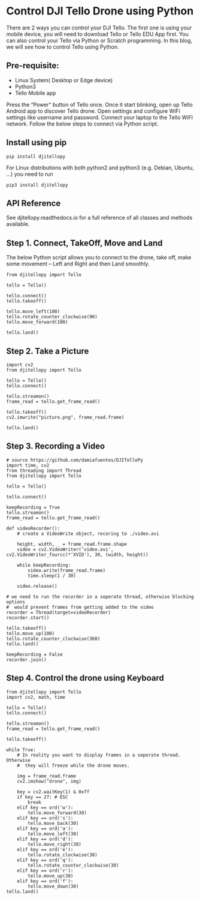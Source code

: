 # Control DJI Tello Drone using Python

There are 2 ways you can control your DJI Tello. The first one is using your mobile device, you will need to download Tello or Tello EDU App first. You can also control your Tello via Python or Scratch programming. In this blog, we will see how to control Tello using Python.

## Pre-requisite:

- Linux System( Desktop or Edge device)
- Python3
- Tello Mobile app


Press the “Power” button of Tello once. Once it start blinking, open up Tello Android app to discover Tello drone. Open settings and configure WiFi settings like username and password. Connect your laptop to the Tello WiFI network. Follow the below steps to connect via Python script.

## Install using pip

```
pip install djitellopy
```
For Linux distributions with both python2 and python3 (e.g. Debian, Ubuntu, …) you need to run

```
pip3 install djitellopy
```

## API Reference

See djitellopy.readthedocs.io for a full reference of all classes and methods available.

## Step 1. Connect, TakeOff, Move and Land

The below Python script allows you to connect to the drone, take off, make some movement – Left and Right and then Land smoothly.

```
from djitellopy import Tello

tello = Tello()

tello.connect()
tello.takeoff()

tello.move_left(100)
tello.rotate_counter_clockwise(90)
tello.move_forward(100)

tello.land()
```

## Step 2. Take a Picture


```
import cv2
from djitellopy import Tello

tello = Tello()
tello.connect()

tello.streamon()
frame_read = tello.get_frame_read()

tello.takeoff()
cv2.imwrite("picture.png", frame_read.frame)

tello.land()
```

## Step 3. Recording a Video

```
# source https://github.com/damiafuentes/DJITelloPy
import time, cv2
from threading import Thread
from djitellopy import Tello

tello = Tello()

tello.connect()

keepRecording = True
tello.streamon()
frame_read = tello.get_frame_read()

def videoRecorder():
    # create a VideoWrite object, recoring to ./video.avi
   
    height, width, _ = frame_read.frame.shape
    video = cv2.VideoWriter('video.avi', cv2.VideoWriter_fourcc(*'XVID'), 30, (width, height))

    while keepRecording:
        video.write(frame_read.frame)
        time.sleep(1 / 30)

    video.release()

# we need to run the recorder in a seperate thread, otherwise blocking options
#  would prevent frames from getting added to the video
recorder = Thread(target=videoRecorder)
recorder.start()

tello.takeoff()
tello.move_up(100)
tello.rotate_counter_clockwise(360)
tello.land()

keepRecording = False
recorder.join()
```

## Step 4. Control the drone using Keyboard

```
from djitellopy import Tello
import cv2, math, time

tello = Tello()
tello.connect()

tello.streamon()
frame_read = tello.get_frame_read()

tello.takeoff()

while True:
    # In reality you want to display frames in a seperate thread. Otherwise
    #  they will freeze while the drone moves.
   
    img = frame_read.frame
    cv2.imshow("drone", img)

    key = cv2.waitKey(1) & 0xff
    if key == 27: # ESC
        break
    elif key == ord('w'):
        tello.move_forward(30)
    elif key == ord('s'):
        tello.move_back(30)
    elif key == ord('a'):
        tello.move_left(30)
    elif key == ord('d'):
        tello.move_right(30)
    elif key == ord('e'):
        tello.rotate_clockwise(30)
    elif key == ord('q'):
        tello.rotate_counter_clockwise(30)
    elif key == ord('r'):
        tello.move_up(30)
    elif key == ord('f'):
        tello.move_down(30)
tello.land()
```



